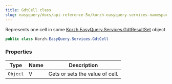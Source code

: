 ```yaml
---
title: GdtCell class
slug: easyquery/docs/api-reference-5x/korzh-easyquery-services-namespace/gdtcell-class
---
```



Represents one cell in some [Korzh.EasyQuery.Services.GdtResultSet](/api-reference-5x/korzh-easyquery-services-namespace/gdtresultset-class) object
```csharp
public class Korzh.EasyQuery.Services.GdtCell

```

### Properties

| Type | Name | Description | 
| --- | --- | --- | 
| `Object` | V | Gets or sets the value of cell. |